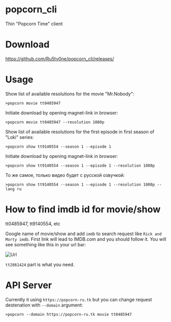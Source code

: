 # popcorn_cli
Thin "Popcorn Time" client

# Download

https://github.com/Ru5ty0ne/popcorn_cli/releases/

# Usage

Show list of available resolutions for the movie "Mr.Nobody":

`>popcorn movie tt0485947`

Initiate download by opening magnet-link in browser:

`>popcorn movie tt0485947 --resolution 1080p`

Show list of available resolutions for the first episode in first season of "Loki" series:

`>popcorn show tt9140554 --season 1 --episode 1`

Initiate download by opening magnet-link in browser:

`>popcorn show tt9140554 --season 1 --episode 1 --resolution 1080p`

То же самое, только видео будет с русской озвучкой:

`>popcorn show tt9140554 --season 1 --episode 1 --resolution 1080p --lang ru`

# How to find imdb id for movie/show 
tt0485947, tt9140554, etc

Google name of movie/show and add `imdb` to search request like `Rick and Morty imdb`. First link will lead to IMDB.com and you should follow it. 
You will see something like this in your url bar:

![Url](https://i.imgur.com/ZwFmLhW.png)

`tt2861424` part is what you need.

# API Server

Currently it using `https://popcorn-ru.tk` but you can change request destenation with `--domain` argument:

`>popcorn --domain https://popcorn-ru.tk movie tt0485947`
